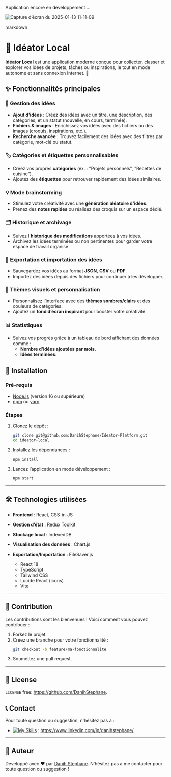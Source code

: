 Application encore en developpement ...

![Capture d’écran du 2025-01-13 11-11-09](https://github.com/user-attachments/assets/6e206965-5878-45e6-ab7e-69d6ceea2ea5)


markdown
# 🌟 Idéator Local

**Idéator Local** est une application moderne conçue pour collecter, classer et explorer vos idées de projets, tâches ou inspirations, le tout en mode autonome et sans connexion Internet. 🚀  


## ✨ Fonctionnalités principales

### 🎯 Gestion des idées
- **Ajout d'idées** : Créez des idées avec un titre, une description, des catégories, et un statut (nouvelle, en cours, terminée).
- **Fichiers & images** : Enrichissez vos idées avec des fichiers ou des images (croquis, inspirations, etc.).
- **Recherche avancée** : Trouvez facilement des idées avec des filtres par catégorie, mot-clé ou statut.

### 🏷️ Catégories et étiquettes personnalisables
- Créez vos propres **catégories** (ex. : "Projets personnels", "Recettes de cuisine").
- Ajoutez des **étiquettes** pour retrouver rapidement des idées similaires.

### 💡 Mode brainstorming
- Stimulez votre créativité avec une **génération aléatoire d'idées**.
- Prenez des **notes rapides** ou réalisez des croquis sur un espace dédié.

### 🗂️ Historique et archivage
- Suivez l'**historique des modifications** apportées à vos idées.
- Archivez les idées terminées ou non pertinentes pour garder votre espace de travail organisé.

### 🔄 Exportation et importation des idées
- Sauvegardez vos idées au format **JSON**, **CSV** ou **PDF**.
- Importez des idées depuis des fichiers pour continuer à les développer.

### 🎨 Thèmes visuels et personnalisation
- Personnalisez l’interface avec des **thèmes sombres/clairs** et des couleurs de catégories.
- Ajoutez un **fond d’écran inspirant** pour booster votre créativité.

### 📊 Statistiques
- Suivez vos progrès grâce à un tableau de bord affichant des données comme :
  - **Nombre d’idées ajoutées par mois.**
  - **Idées terminées.**

## 🚀 Installation

### Pré-requis
- [Node.js](https://nodejs.org/) (version 16 ou supérieure)
- [npm](https://www.npmjs.com/) ou [yarn](https://yarnpkg.com/)

### Étapes
1. Clonez le dépôt :
   ```bash
   git clone git@github.com:DanihStephane/Ideator-Platform.git
   cd ideator-local
   ```
2. Installez les dépendances :
   ```bash
   npm install
   ```
3. Lancez l’application en mode développement :
   ```bash
   npm start
   ```

---

## 🛠️ Technologies utilisées
- **Frontend** : React, CSS-in-JS
- **Gestion d’état** : Redux Toolkit
- **Stockage local** : IndexedDB
- **Visualisation des données** : Chart.js
- **Exportation/Importation** : FileSaver.js
  
  - React 18
  - TypeScript
  - Tailwind CSS
  - Lucide React (icons)
  - Vite

---

## 🤝 Contribution

Les contributions sont les bienvenues ! Voici comment vous pouvez contribuer :
1. Forkez le projet.
2. Créez une branche pour votre fonctionnalité :
   ```bash
   git checkout -b feature/ma-fonctionnalite
   ```
3. Soumettez une pull request.

---

## 📝 License

 `LICENSE` free: https://github.com/DanihStephane.

## 📞 Contact

Pour toute question ou suggestion, n'hésitez pas à :
- [![My Skills](https://skillicons.dev/icons?i=linkedin)](https://skillicons.dev) : https://www.linkedin.com/in/danihstephane/

---

## 🌟 Auteur

Développé avec ❤️ par [Danih Stephane](https://danihstephane.github.io/). N’hésitez pas à me contacter pour toute question ou suggestion !
```
